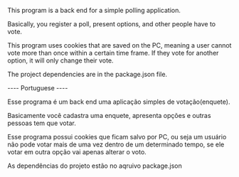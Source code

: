 This program is a back end for a simple polling application.

Basically, you register a poll, present options, and other people have to vote.

This program uses cookies that are saved on the PC, meaning a user cannot vote more than once within a certain time frame. If they vote for another option, it will only change their vote.

The project dependencies are in the package.json file.


---- Portuguese ----

Esse programa é um back end uma aplicação simples de votação(enquete).

Basicamente você cadastra uma enquete, apresenta opções e outras pessoas tem que votar.

Esse programa  possui cookies que ficam salvo por PC, ou seja um usuário não pode votar mais de uma vez dentro de um determinado tempo, se ele votar em outra opção vai   apenas alterar o voto.

As dependências do projeto estão no aqruivo package.json
